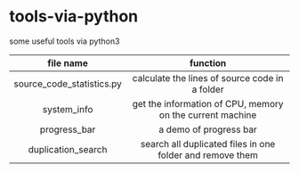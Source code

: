 # tools-via-python
some useful tools via python3


  file name                |                    function
  :-:                      |                      :-:
 source_code_statistics.py | calculate the lines of source code in a folder
 system_info               | get the information of CPU, memory on the current machine
 progress_bar              | a demo of progress bar
 duplication_search        | search all duplicated files in one folder and remove them

 